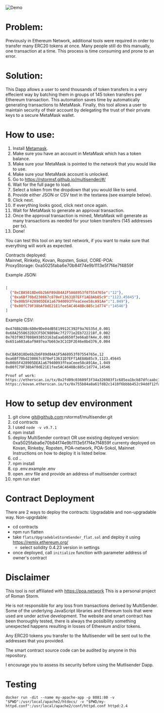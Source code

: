 ![Demo](demo.gif)
# Problem:
Previously in Ethereum Network, additional tools were required in order to transfer many ERC20 tokens at once.
Many people still do this manually, one transaction at a time. This process is time consuming and prone to an error.

# Solution:
This Dapp allows a user to send thousands of token transfers in a very effecient way by batching them in groups of 145 token transfers per Ethereum transaction. This automation saves time by automatically generating transactions to MetaMask. Finally, this tool allows a user to maintain security of their account by delegating the trust of their private keys to a secure MetaMask wallet.

# How to use:
1. Install [Metamask](https://metamask.io).
2. Make sure you have an account in MetaMask which has a token balance.
3. Make sure your MetaMask is pointed to the network that you would like to use.
4. Make sure your MetaMask account is unlocked.
5. Go to https://rstormsf.github.io/multisender/#/
6. Wait for the full page to load.
7. Select a token from the dropdown that you would like to send.
8. Provide either JSON or CSV text in the textarea (see example below).
9. Click next.
10. If everything looks good, click next once again.
11. Wait for MetaMask to generate an approval transaction.
12. Once the approval transaction is mined, MetaMask will generate as many transactions as needed for your token transfers (145 addresses per tx).
13. Done!

You can test this tool on any test network, if you want to make sure that
everything will work as expected.

Contracts deployed:  
Mainnet, Rinkeby, Kovan, Ropsten, Sokol, CORE-POA:  
ProxyStorage: 0xa5025faba6e70b84f74e9b1113e5f7f4e7f4859f  

Example JSON:
```json

[
  {"0xCBA5018De6b2b6F89d84A1F5A68953f07554765e":"12"},
  {"0xa6Bf70bd230867c870eF13631D7EFf1AE8Ab85c9":"1123.45645"},
  {"0x00b5F428905DEA1a67940093fFeaCeee58cA91Ae":"1.049"},
  {"0x00fC79F38bAf0dE21E1fee5AC4648Bc885c1d774":"14546"}
]
```
Example CSV:
```csv
0x476Bb28Bc6D0e9De04dB5E19912C392F9a76535d,0.001
0x68A2558632D2CF5DC9809Ac7f2771e2Eb722218f,0.002
0x703f9037088A93853163aEaaEd650f3e66aD7A4e,0.003
0x651a603a6af9A97ea7b663e3C1CDF2E46e8bd376,0.004


0xCBA5018De6b2b6F89d84A1F5A68953f07554765e,12
0xa6Bf70bd230867c870eF13631D7EFf1AE8Ab85c9,1123.45645
0x00b5F428905DEA1a67940093fFeaCeee58cA91Ae,1.049
0x00fC79F38bAf0dE21E1fee5AC4648Bc885c1d774,14546
```
```
Proof of work:
https://etherscan.io/tx/0x2fd09c03609f3f34a326983f1c685ea1bcb87dfcaabc12932dbe38d2c453f2c8
https://kovan.etherscan.io/tx/0x755b84a8a61fd82c1410f6bbbb452c94ddf12fac5b1daaa1496671bcd6e21882

```

# How to setup dev environment

1. git clone git@github.com:rstormsf/multisender.git
2. cd contracts
3. I used  `node -v v9.7.1`
4. npm install
5. deploy MultiSender contract OR use existing deployed version: 0xa5025faba6e70b84f74e9b1113e5f7f4e7f4859f
currenty deployed on Kovan, Rinkeby, Ropsten, POA-network, POA-Sokol, Mainnet
Instructions on how to deploy it is listed below.
6. cd ..
7. npm install
8. cp .env.example .env
9. open .env file and provide an address of multisender contract
10. npm run start

# Contract Deployment

There are 2 ways to deploy the contracts: Upgradable and non-upgradable way.
Non-upgrdable:
 - cd contracts
 - npm run flatten
 - take `flats/UpgradebleStormSender_flat.sol` and deploy it using https://remix.ethereum.org/
   - select solidity 0.4.23 version in settings
 - once deployed, call `initialize` function with parameter address of owner's contract

# Disclaimer
This tool is not affiliated with https://poa.network
This is a personal project of Roman Storm.

He is not responsible for any loss from transactions derived by MultiSender.  Some of the underlying JavaScript libraries and Ethereum tools that were used are under active development. The website and smart contract has been thoroughly tested, there is always the possibility something unexpected happens resulting in losses of Ethereum and/or tokens.

Any ERC20 tokens you transfer to the Multisender will be sent out to the addresses that you provided.

The smart contract source code can be audited by anyone in this repository.

I encourage you to assess its security before using the Mutlisender Dapp.

# Testing

```
docker run -dit --name my-apache-app -p 8081:80 -v "$PWD":/usr/local/apache2/htdocs/ -v "$PWD/my-httpd.conf":/usr/local/apache2/conf/httpd.conf httpd:2.4
```
